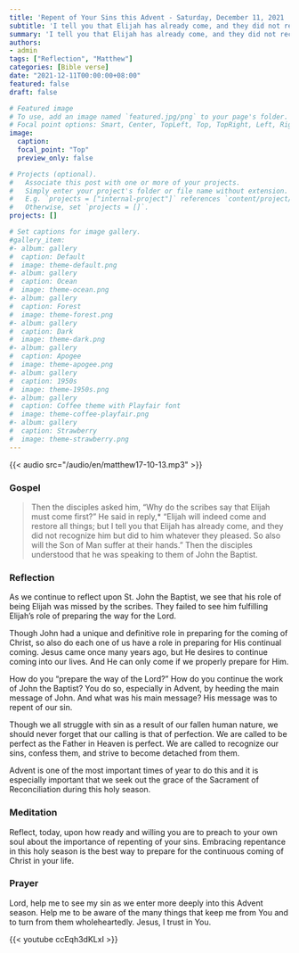 ```yaml
---
title: 'Repent of Your Sins this Advent - Saturday, December 11, 2021 | Matthew 17:10-13'
subtitle: 'I tell you that Elijah has already come, and they did not recognize him but did to him whatever they pleased.  So also will the Son of Man suffer at their hands.”  Then the disciples understood that he was speaking to them of John the Baptist.'
summary: 'I tell you that Elijah has already come, and they did not recognize him but did to him whatever they pleased.  So also will the Son of Man suffer at their hands.”  Then the disciples understood that he was speaking to them of John the Baptist.'
authors:
- admin
tags: ["Reflection", "Matthew"]
categories: [Bible verse]
date: "2021-12-11T00:00:00+08:00"
featured: false
draft: false

# Featured image
# To use, add an image named `featured.jpg/png` to your page's folder.
# Focal point options: Smart, Center, TopLeft, Top, TopRight, Left, Right, BottomLeft, Bottom, BottomRight
image:
  caption:
  focal_point: "Top"
  preview_only: false

# Projects (optional).
#   Associate this post with one or more of your projects.
#   Simply enter your project's folder or file name without extension.
#   E.g. `projects = ["internal-project"]` references `content/project/deep-learning/index.md`.
#   Otherwise, set `projects = []`.
projects: []

# Set captions for image gallery.
#gallery_item:
#- album: gallery
#  caption: Default
#  image: theme-default.png
#- album: gallery
#  caption: Ocean
#  image: theme-ocean.png
#- album: gallery
#  caption: Forest
#  image: theme-forest.png
#- album: gallery
#  caption: Dark
#  image: theme-dark.png
#- album: gallery
#  caption: Apogee
#  image: theme-apogee.png
#- album: gallery
#  caption: 1950s
#  image: theme-1950s.png
#- album: gallery
#  caption: Coffee theme with Playfair font
#  image: theme-coffee-playfair.png
#- album: gallery
#  caption: Strawberry
#  image: theme-strawberry.png
---
```


{{< audio src="/audio/en/matthew17-10-13.mp3" >}}

### Gospel
> Then the disciples asked him, “Why do the scribes say that Elijah must come first?” He said in reply,* “Elijah will indeed come and restore all things; but I tell you that Elijah has already come, and they did not recognize him but did to him whatever they pleased. So also will the Son of Man suffer at their hands.” Then the disciples understood that he was speaking to them of John the Baptist.

### Reflection
As we continue to reflect upon St. John the Baptist, we see that his role of being Elijah was missed by the scribes.  They failed to see him fulfilling Elijah’s role of preparing the way for the Lord.  

Though John had a unique and definitive role in preparing for the coming of Christ, so also do each one of us have a role in preparing for His continual coming.  Jesus came once many years ago, but He desires to continue coming into our lives.  And He can only come if we properly prepare for Him.

How do you “prepare the way of the Lord?”  How do you continue the work of John the Baptist?  You do so, especially in Advent, by heeding the main message of John.  And what was his main message?  His message was to repent of our sin.

Though we all struggle with sin as a result of our fallen human nature, we should never forget that our calling is that of perfection.  We are called to be perfect as the Father in Heaven is perfect.  We are called to recognize our sins, confess them, and strive to become detached from them.

Advent is one of the most important times of year to do this and it is especially important that we seek out the grace of the Sacrament of Reconciliation during this holy season.  

### Meditation
Reflect, today, upon how ready and willing you are to preach to your own soul about the importance of repenting of your sins.  Embracing repentance in this holy season is the best way to prepare for the continuous coming of Christ in your life.

### Prayer
Lord, help me to see my sin as we enter more deeply into this Advent season.  Help me to be aware of the many things that keep me from You and to turn from them wholeheartedly.  Jesus, I trust in You.

{{< youtube ccEqh3dKLxI >}}
